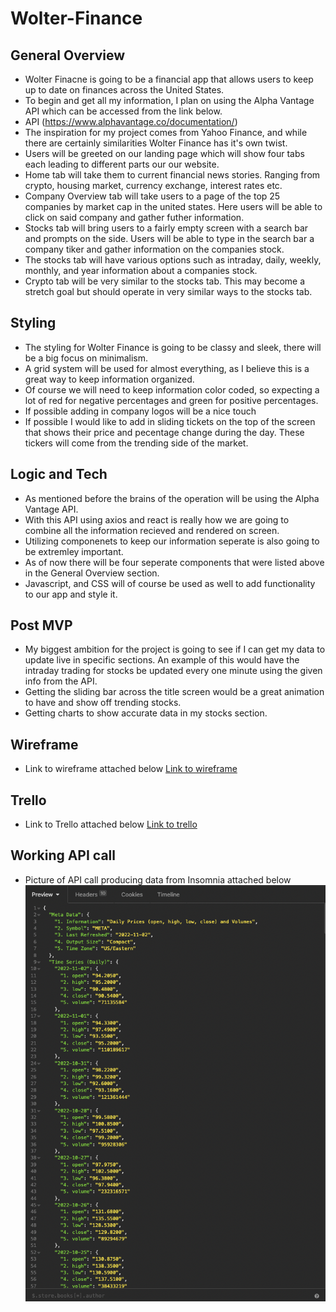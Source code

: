# Wolter-Finance

## General Overview

- Wolter Finacne is going to be a financial app that allows users to keep up to date on finances across the United States.
- To begin and get all my information, I plan on using the Alpha Vantage API which can be accessed from the link below.
- API (https://www.alphavantage.co/documentation/)
- The inspiration for my project comes from Yahoo Finance, and while there are certainly similarities Wolter Finance has it's own twist.
- Users will be greeted on our landing page which will show four tabs each leading to different parts our our website.
- Home tab will take them to current financial news stories. Ranging from crypto, housing market, currency exchange, interest rates etc.
- Company Overview tab will take users to a page of the top 25 companies by market cap in the united states. Here users will be able to click on said company and gather futher information.
- Stocks tab will bring users to a fairly empty screen with a search bar and prompts on the side. Users will be able to type in the search bar a company tiker and gather information on the companies stock.
- The stocks tab will have various options such as intraday, daily, weekly, monthly, and year information about a companies stock.
- Crypto tab will be very similar to the stocks tab. This may become a stretch goal but should operate in very similar ways to the stocks tab.

## Styling

- The styling for Wolter Finance is going to be classy and sleek, there will be a big focus on minimalism.
- A grid system will be used for almost everything, as I believe this is a great way to keep information organized.
- Of course we will need to keep information color coded, so expecting a lot of red for negative percentages and green for positive percentages.
- If possible adding in company logos will be a nice touch
- If possible I would like to add in sliding tickets on the top of the screen that shows their price and pecentage change during the day. These tickers will come from the trending side of the market.

## Logic and Tech

- As mentioned before the brains of the operation will be using the Alpha Vantage API.
- With this API using axios and react is really how we are going to combine all the information recieved and rendered on screen.
- Utilizing componenets to keep our information seperate is also going to be extremley important.
- As of now there will be four seperate components that were listed above in the General Overview section.
- Javascript, and CSS will of course be used as well to add functionality to our app and style it.

## Post MVP

- My biggest ambition for the project is going to see if I can get my data to update live in specific sections. An example of this would have the intraday trading for stocks be updated every one minute using the given info from the API.
- Getting the sliding bar across the title screen would be a great animation to have and show off trending stocks.
- Getting charts to show accurate data in my stocks section.

## Wireframe

- Link to wireframe attached below
  [Link to wireframe](https://wireframe.cc/Iy8dou)

## Trello

- Link to Trello attached below
  [Link to trello](https://trello.com/b/17KqBuWN/project2)

## Working API call

- Picture of API call producing data from Insomnia attached below
  <img alt="Assets" width="500px" src="./Assets/API.png" />
